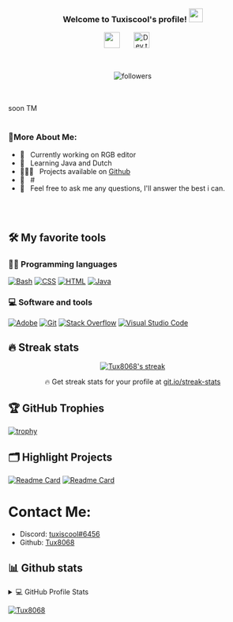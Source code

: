 

<h3 align="center">
  Welcome to Tuxiscool's profile!
  <img src="https://media.giphy.com/media/hvRJCLFzcasrR4ia7z/giphy.gif" width="28">
</h3>

<!-- Typing SVG by DenverCoder1 - https://github.com/DenverCoder1/readme-typing-svg -->
<p align="center"></a>
</p>

<!-- Social icons section -->
<p align="center">
  <a href="https://discord.com/users/499270989582958623" alt="Dev Pro Tips Discussion & Support Server"><img width="32px" src="https://i.imgur.com/OViZO8J.png"/></a>
  &#8287;&#8287;&#8287;&#8287;&#8287;
  <a href="~"><img width="32px" alt="Dev.to" title="My Website" src="https://i.imgur.com/mVm29vK.png"></a>
  &#8287;&#8287;&#8287;&#8287;&#8287;
</p>
<br/>

<!-- Social badges section -->
<!-- Badges with custom Icons - https://github.com/DenverCoder1/custom-icon-badges -->
<!-- YouTube stats - https://github.com/DenverCoder1/github-readme-youtube-stats -->
<!-- View counter - https://github.com/DenverCoder1/Simple-View-Counter -->
<!-- Star counter - https://github.com/idealclover/GitHub-Star-Counter -->
<p align="center">
    <img alt="followers" title="Follow me on Github" src="https://custom-icon-badges.herokuapp.com/github/followers/Tux8068?color=236ad3&labelColor=1155ba&style=for-the-badge&logo=person-add&label=Follow&logoColor=white"/></a>
</p>
<br/>
<br/>
soon TM
<br/>
<br/>
  
### 🧐More About Me:

- 🔭 &nbsp; Currently working on RGB editor
- 🌱 &nbsp; Learning Java and Dutch 
- 👨🏻‍💻 &nbsp; Projects available on [Github](https://github.com/Tux8068?tab=repositories)
- 🎨 &nbsp; #
- 💬 &nbsp; Feel free to ask me any questions, I'll answer the best i can.


<br>

<br>


## 🛠️ My favorite tools

### 👨‍💻 Programming languages

<p>
    <a href="https://github.com/search?q=user%3ATux8068
+language%3Abash"><img alt="Bash" src="https://img.shields.io/badge/Bash-121011.svg?logo=gnu-bash&logoColor=white"></a>
    <a href="https://github.com/search?q=user%3ATux8068
+language%3Acss"><img alt="CSS" src="https://img.shields.io/badge/CSS-1572B6.svg?logo=css3&logoColor=white"></a>
    <a href="https://github.com/search?q=user%3ATux8068
+language%3Ahtml"><img alt="HTML" src="https://img.shields.io/badge/HTML-E34F26.svg?logo=html5&logoColor=white"></a>
    <a href="https://github.com/search?q=user%3ATux8068
+language%3Ajava"><img alt="Java" src="https://img.shields.io/badge/Java-007396.svg?logo=java&logoColor=white"></a>
   
 </a>
</p>

### 💻 Software and tools

<p>
    <a href="#"><img alt="Adobe" src="https://img.shields.io/badge/Adobe-FF0000.svg?logo=adobe&logoColor=white"></a>
    <a href="#"><img alt="Git" src="https://img.shields.io/badge/Git-F05033.svg?logo=git&logoColor=white"></a>
    <a href="#"><img alt="Stack Overflow" src="https://img.shields.io/badge/-Stack%20Overflow-FE7A16?logo=stack-overflow&logoColor=white"></a>
    <a href="#"><img alt="Visual Studio Code" src="https://img.shields.io/badge/Visual%20Studio%20Code-0078d7.svg?logo=visual-studio-code&logoColor=white"></a>
</p>


## 🔥 Streak stats

<!-- GitHub Readme Streak Stats - https://github.com/DenverCoder1/github-readme-streak-stats -->
<p align="center">
  <a href="https://github.com/DenverCoder1/github-readme-streak-stats">
    <img title="🔥 Get streak stats for your profile at git.io/streak-stats" alt="Tux8068's streak" src="https://github-readme-streak-stats.herokuapp.com/?user=Tux8068&theme=synthwave&hide_border=true"/>
  </a>
  <p align="center">🔥 Get streak stats for your profile at <a href="https://git.io/streak-stats">git.io/streak-stats</a></p>
</p>



## 🏆 GitHub Trophies

[![trophy](https://github-profile-trophy.vercel.app/?username=Tux8068&layout=compact&show_icons=true&theme=radical)](https://github.com/ryo-ma/github-profile-trophy)



## 🗂️ Highlight Projects

[![Readme Card](https://github-readme-stats.vercel.app/api/pin/?username=Tux8068&repo=InstallerForJava&layout=compact&show_icons=true&theme=cobalt)](https://github.com/Tux8068/InstallerForJava)
[![Readme Card](https://github-readme-stats.vercel.app/api/pin/?username=Tux8068&repo=rgb-editor&layout=compact&show_icons=true&theme=cobalt)](https://github.com/Tux8068/rgb-editor)


# Contact Me:
- Discord: [tuxiscool#6456](https://discord.com/users/499270989582958623)
- Github: [Tux8068](https://github.com/Tux8068)

## 📊 Github stats

<!-- https://github.com/anuraghazra/github-readme-stats -->
<details> 
  <summary>💻 GitHub Profile Stats</summary>
  <br/>
    <a href="https://github.com/anuraghazra/github-readme-stats"><img alt="Tux8068" src="https://github-readme-stats.vercel.app/api/top-langs/?username=Tux8068&layout=compact&show_icons=true&theme=cobalt" height="192px"/></a>
  <a href="https://github.com/anuraghazra/github-readme-stats"><img alt="Tux8068" src="https://github-readme-stats.vercel.app/api?username=Tux8068&show_icons=true&theme=cobalt" height="192px"/></a>
    <a href="https://github.com/anuraghazra/github-readme-stats"><img alt="Tux8068" src="https://metrics.lecoq.io/Tux8068" /></a>
  <br/>
  <b>Note:</b> Top languages is only a metric of the languages my public code consists of and doesn't reflect experience or skill level.
</details>


<!-- https://github.com/ashutosh00710/github-readme-activity-graph -->
<a href="https://github.com/ashutosh00710/github-readme-activity-graph"><img alt="Tux8068" src="https://activity-graph.herokuapp.com/graph?username=Tux8068&bg_color=1F222E&color=F8D866&line=F85D7F&point=FFFFFF&hide_border=true" /></a>

